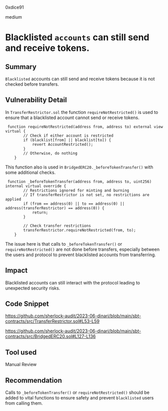 0xdice91

medium

# Blacklisted `accounts` can still send and receive tokens.

## Summary
`Blacklisted` accounts can still send and receive tokens because it is not checked before transfers.
## Vulnerability Detail
In `TransferRestrictor.sol` the function `requireNotRestricted()` is used to ensure that a blacklisted account cannot send or receive tokens.
```solidity
 function requireNotRestricted(address from, address to) external view virtual {
        // Check if either account is restricted
        if (blacklist[from] || blacklist[to]) {
            revert AccountRestricted();
        }
        // Otherwise, do nothing
    }
```
This function also is used in `BridgedERC20._beforeTokenTransfer()` with some additional checks.
```solidity
 function _beforeTokenTransfer(address from, address to, uint256) internal virtual override {
        // Restrictions ignored for minting and burning
        // If transferRestrictor is not set, no restrictions are applied
        if (from == address(0) || to == address(0) || address(transferRestrictor) == address(0)) {
            return;
        }

        // Check transfer restrictions
        transferRestrictor.requireNotRestricted(from, to);
    }
```
The issue here is that calls to `_beforeTokenTransfer()` or `requireNotRestricted()` are not done before transfers, especially between the users and protocol to prevent blacklisted accounts from transferring.

## Impact
Blacklisted accounts can still interact with the protocol leading to unexpected security risks.
## Code Snippet
https://github.com/sherlock-audit/2023-06-dinari/blob/main/sbt-contracts/src/TransferRestrictor.sol#L53-L59

https://github.com/sherlock-audit/2023-06-dinari/blob/main/sbt-contracts/src/BridgedERC20.sol#L127-L136
## Tool used
Manual Review

## Recommendation
Calls to `_beforeTokenTransfer()` or `requireNotRestricted()` should be added to vital functions to ensure safety and prevent `blacklisted` users from calling them.